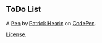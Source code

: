 ToDo List
---------


A [Pen](https://codepen.io/Patrick-Hearin/pen/vYwYmev) by [Patrick Hearin](https://codepen.io/Patrick-Hearin) on [CodePen](https://codepen.io).

[License](https://codepen.io/license/pen/vYwYmev).